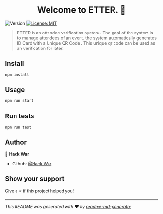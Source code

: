 <h1 align="center">Welcome to ETTER. 👋</h1>
<p>
  <img alt="Version" src="https://img.shields.io/badge/version-0.1.0-blue.svg?cacheSeconds=2592000" />
  <a href="#" target="_blank">
    <img alt="License: MIT" src="https://img.shields.io/badge/License-MIT-yellow.svg" />
  </a>
</p>

> ETTER is an attendee verification system . The goal of the system is to manage attendees of an event. the system automatically generates ID Card with a Unique QR Code . This unique qr code can be used as an verification for later.

## Install

```sh
npm install
```

## Usage

```sh
npm run start
```

## Run tests

```sh
npm run test
```

## Author

👤 **Hack War**

* Github: [@Hack War](https://github.com/Hack-War)

## Show your support

Give a ⭐️ if this project helped you!

***
_This README was generated with ❤️ by [readme-md-generator](https://github.com/kefranabg/readme-md-generator)_
